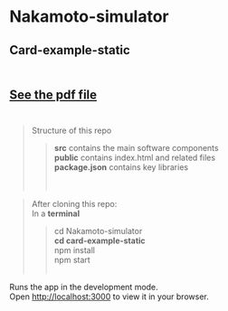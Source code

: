 
# Nakamoto-simulator <br /> 
## Card-example-static <br /> <br />

## [See the pdf file](https://github.com/wonder-phil/Nakamoto-simulator/blob/main/docs/card-static.pdf) <br /> <br />

> Structure of this repo <br />
>> **src** contains the main software components <br />
>> **public** contains index.html and related files <br />
>> **package.json** contains key libraries <br />
<br /> <br />

> After cloning this repo: <br />
> In a **terminal** <br />
>> cd Nakamoto-simulator  <br /> 
>> **cd card-example-static** <br />
>> npm install <br />
>> npm start <br /><br />

Runs the app in the development mode.\
Open [http://localhost:3000](http://localhost:3000) to view it in your browser.
